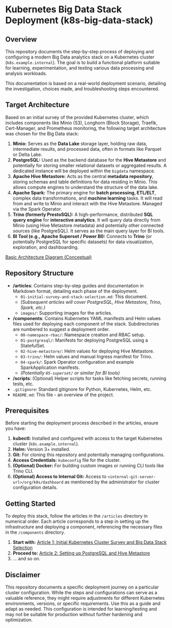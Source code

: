 # Kubernetes Big Data Stack Deployment (k8s-big-data-stack)

## Overview

This repository documents the step-by-step process of deploying and configuring a modern Big Data analytics stack on a Kubernetes cluster (`k8s.example.internal`). The goal is to build a functional platform suitable for learning, experimentation, and testing various data processing and analysis workloads.

This documentation is based on a real-world deployment scenario, detailing the investigation, choices made, and troubleshooting steps encountered.

## Target Architecture

Based on an initial survey of the provided Kubernetes cluster, which includes components like Minio (S3), Longhorn (Block Storage), Traefik, Cert-Manager, and Prometheus monitoring, the following target architecture was chosen for the Big Data stack:

1.  **Minio:** Serves as the **Data Lake** storage layer, holding raw data, intermediate results, and processed data, often in formats like Parquet or Delta Lake.
2.  **PostgreSQL:** Used as the backend database for the **Hive Metastore** and potentially for storing smaller relational datasets or aggregated results. A dedicated instance will be deployed within the `bigdata` namespace.
3.  **Apache Hive Metastore:** Acts as the central **metadata repository**, storing schemas and table definitions for data residing in Minio. This allows compute engines to understand the structure of the data lake.
4.  **Apache Spark:** The primary engine for **batch processing, ETL/ELT**, complex data transformations, and **machine learning** tasks. It will read from and write to Minio and interact with the Hive Metastore. Managed via the Spark Operator.
5.  **Trino (formerly PrestoSQL):** A high-performance, distributed **SQL query engine** for **interactive analytics**. It will query data directly from Minio (using Hive Metastore metadata) and potentially other connected sources (like PostgreSQL). It serves as the main query layer for BI tools.
6.  **BI Tool (e.g., Apache Superset / Power BI):** Connects to **Trino** (or potentially PostgreSQL for specific datasets) for data visualization, exploration, and dashboarding.

[Basic Architecture Diagram (Conceptual)](articles/images/BasicArchitectureDiagram.png)

## Repository Structure

*   **/articles**: Contains step-by-step guides and documentation in Markdown format, detailing each phase of the deployment.
    *   `01-initial-survey-and-stack-selection.md`: This document.
    *   *(Subsequent articles will cover PostgreSQL, Hive Metastore, Trino, Spark, etc.)*
    *   `images/`: Supporting images for the articles.
*   **/components**: Contains Kubernetes YAML manifests and Helm values files used for deploying each component of the stack. Subdirectories are numbered to suggest a deployment order.
    *   `00-namespace-rbac/`: Namespace creation and RBAC setup.
    *   `01-postgresql/`: Manifests for deploying PostgreSQL using a StatefulSet.
    *   `02-hive-metastore/`: Helm values for deploying Hive Metastore.
    *   `03-trino/`: Helm values and manual Ingress manifest for Trino.
    *   `04-spark/`: Spark Operator configuration and example SparkApplication manifests.
    *   *(Potentially `05-superset/` or similar for BI tools)*
*   **/scripts**: (Optional) Helper scripts for tasks like fetching secrets, running tests, etc.
*   `.gitignore`: Standard gitignore for Python, Kubernetes, Helm, etc.
*   `README.md`: This file - an overview of the project.

## Prerequisites

Before starting the deployment process described in the articles, ensure you have:

1.  **kubectl:** Installed and configured with access to the target Kubernetes cluster (`k8s.example.internal`).
2.  **Helm:** Version 3+ installed.
3.  **Git:** For cloning this repository and potentially managing configurations.
4.  **Access Credentials:** `kubeconfig` file for the cluster.
5.  **(Optional) Docker:** For building custom images or running CLI tools like Trino CLI.
6.  **(Optional) Access to Internal Git:** Access to `<internal-git-server-url>/org/k8s/dashboard` as mentioned by the administrator for cluster configuration details.

## Getting Started

To deploy this stack, follow the articles in the `/articles` directory in numerical order. Each article corresponds to a step in setting up the infrastructure and deploying a component, referencing the necessary files in the `/components` directory.

1.  **Start with:** [Article 1: Initial Kubernetes Cluster Survey and Big Data Stack Selection](./articles/01-initial-survey-and-stack-selection.md) 
2.  **Proceed to:** [Article 2: Setting up PostgreSQL and Hive Metastore](./articles/02-postgresql-hive-metastore-setup.md) 
3.  ... and so on.

## Disclaimer

This repository documents a specific deployment journey on a particular cluster configuration. While the steps and configurations can serve as a valuable reference, they might require adjustments for different Kubernetes environments, versions, or specific requirements. Use this as a guide and adapt as needed. This configuration is intended for learning/testing and may not be suitable for production without further hardening and optimization.
